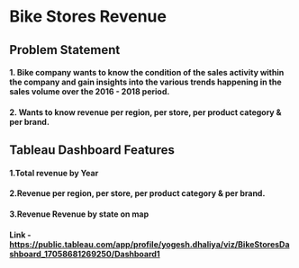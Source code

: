 # Bike Stores Revenue
## Problem Statement
#### 1. Bike company wants to know the condition of the sales activity within the company and gain insights into the various trends happening in the sales volume over the 2016 - 2018 period.
#### 2. Wants to know revenue per region, per store, per product category & per brand.

## Tableau Dashboard Features
#### 1.Total revenue by Year 
#### 2.Revenue per region, per store, per product category & per brand.
#### 3.Revenue Revenue by state on map
#### Link - https://public.tableau.com/app/profile/yogesh.dhaliya/viz/BikeStoresDashboard_17058681269250/Dashboard1



